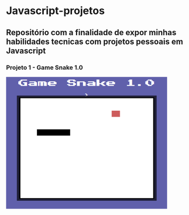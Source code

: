 # Javascript-projetos

## Repositório com a finalidade de expor minhas habilidades tecnicas com projetos pessoais em Javascript

### Projeto 1 - Game Snake 1.0
<img src="https://raw.githubusercontent.com/luizpedros/Javascript-projetos/main/jogo-da-cobrinha/photoGameSnake.png" width="440px" height="360px"/>
